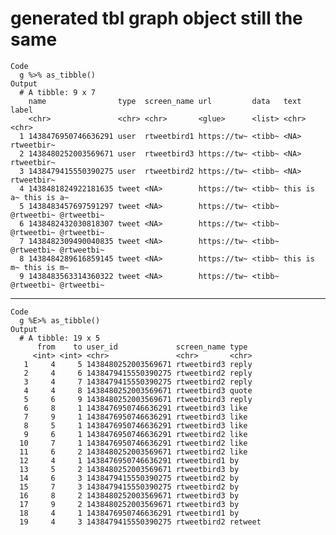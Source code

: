 # generated tbl graph object still the same

    Code
      g %>% as_tibble()
    Output
      # A tibble: 9 x 7
        name                type  screen_name url         data   text       label     
        <chr>               <chr> <chr>       <glue>      <list> <chr>      <chr>     
      1 1438476950746636291 user  rtweetbird1 https://tw~ <tibb~ <NA>       rtweetbir~
      2 1438480252003569671 user  rtweetbird3 https://tw~ <tibb~ <NA>       rtweetbir~
      3 1438479415550390275 user  rtweetbird2 https://tw~ <tibb~ <NA>       rtweetbir~
      4 1438481824922181635 tweet <NA>        https://tw~ <tibb~ this is a~ this is a~
      5 1438483457697591297 tweet <NA>        https://tw~ <tibb~ @rtweetbi~ @rtweetbi~
      6 1438482432030818307 tweet <NA>        https://tw~ <tibb~ @rtweetbi~ @rtweetbi~
      7 1438482309490040835 tweet <NA>        https://tw~ <tibb~ @rtweetbi~ @rtweetbi~
      8 1438484289616859145 tweet <NA>        https://tw~ <tibb~ this is m~ this is m~
      9 1438483563314360322 tweet <NA>        https://tw~ <tibb~ @rtweetbi~ @rtweetbi~

---

    Code
      g %E>% as_tibble()
    Output
      # A tibble: 19 x 5
          from    to user_id             screen_name type   
         <int> <int> <chr>               <chr>       <chr>  
       1     4     5 1438480252003569671 rtweetbird3 reply  
       2     4     6 1438479415550390275 rtweetbird2 reply  
       3     4     7 1438479415550390275 rtweetbird2 reply  
       4     4     8 1438480252003569671 rtweetbird3 quote  
       5     6     9 1438480252003569671 rtweetbird3 reply  
       6     8     1 1438476950746636291 rtweetbird3 like   
       7     9     1 1438476950746636291 rtweetbird3 like   
       8     5     1 1438476950746636291 rtweetbird3 like   
       9     6     1 1438476950746636291 rtweetbird2 like   
      10     7     1 1438476950746636291 rtweetbird2 like   
      11     6     2 1438480252003569671 rtweetbird2 like   
      12     4     1 1438476950746636291 rtweetbird1 by     
      13     5     2 1438480252003569671 rtweetbird3 by     
      14     6     3 1438479415550390275 rtweetbird2 by     
      15     7     3 1438479415550390275 rtweetbird2 by     
      16     8     2 1438480252003569671 rtweetbird3 by     
      17     9     2 1438480252003569671 rtweetbird3 by     
      18     4     1 1438476950746636291 rtweetbird1 by     
      19     4     3 1438479415550390275 rtweetbird2 retweet

